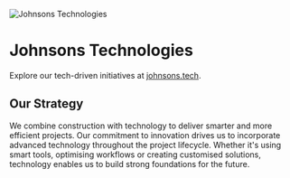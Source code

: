 ![Johnsons Technologies](https://github.com/user-attachments/assets/64320090-5f52-4b83-9032-32298341488e)

# Johnsons Technologies

Explore our tech-driven initiatives at [johnsons.tech](https://johnsons.tech).

## Our Strategy

We combine construction with technology to deliver smarter and more efficient projects. Our commitment to innovation drives us to incorporate advanced technology throughout the project lifecycle. Whether it's using smart tools, optimising workflows or creating customised solutions, technology enables us to build strong foundations for the future.
